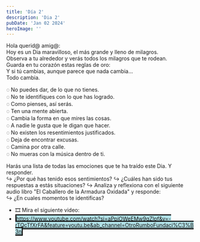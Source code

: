```yaml
---
title: 'Día 2'
description: 'Dia 2'
pubDate: 'Jan 02 2024'
heroImage: ''
---
```


Hola querid@ amig@:  
Hoy es un Dia maravilloso, el más grande y lleno de milagros.  
Observa a tu alrededor y verás todos los milagros que te rodean.  
Guarda en tu corazón estas reglas de oro:  
Y si tú cambias, aunque parece que nada cambia...  
Todo cambia.  


◌ No puedes  dar, de lo que no tienes.  
◌ No te identifiques con lo que has logrado.  
◌ Como pienses, así serás.  
◌ Ten una mente abierta.  
◌ Cambia la forma en que mires las cosas.  
◌ A nadie le gusta que le digan que hacer.  
◌ No existen los resentimientos justificados.  
◌ Deja de encontrar excusas.  
◌ Camina por otra calle.  
◌ No mueras con la música dentro de ti. 

Harás una lista de todas las emociones que te ha traído este Dia. Y responder.  
↪ ¿Por qué has tenido esos sentimientos?
↪ ¿Cuáles han sido tus respuestas a estás situaciones?
↪ Analiza y reflexiona con el siguiente audio libro "El Caballero de la Armadura Oxidada" y responde:  
↪ ¿En cuales momentos te identificas?  

- 🎞 Mira el siguiente video: 
- <span style="background:#B0E0E6; border:solid">https://www.youtube.com/watch?si=aPpjOWeEMw9qZlpf&v=-rTQcTfXrFA&feature=youtu.be&ab_channel=OtroRumboFundaci%C3%B3n</span>
